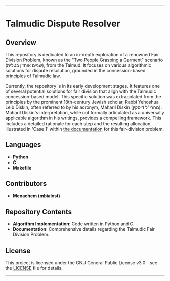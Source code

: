 
---

# Talmudic Dispute Resolver

## Overview
This repository is dedicated to an in-depth exploration of a renowned Fair Division Problem, known as the "Two People Grasping a Garment" scenario (שניים אוחזין בטלית), from the Talmud. It focuses on various algorithmic solutions for dispute resolution, grounded in the concession-based principles of Talmudic law. 

Currently, the repository is in its early development stages. It features one of several potential solutions for fair division that align with the Talmudic concession-based model. This specific solution was extrapolated from the principles by the prominent 18th-century Jewish scholar, Rabbi Yehoshua Leib Diskin, often referred to by his acronym, Maharil Diskin (מהרי"ל דיסקין). Maharil Diskin's interpretation, while not formally articulated as a universally applicable algorithm in his writings, provides a compelling framework. This includes a detailed rationale for each step and the resulting allocation, illustrated in 'Case 1' within [the documentation](once_upon_a_talit.md) for this fair-division problem.

## Languages
- **Python**
- **C**
- **Makefile**

## Contributors
- **Menachem (mbialost)**

## Repository Contents
- **Algorithm Implementation**: Code written in Python and C.
- **Documentation**: Comprehensive details regarding the Talmudic Fair Division Problem.

## License
This project is licensed under the GNU General Public License v3.0 - see the [LICENSE](LICENSE) file for details.

---
